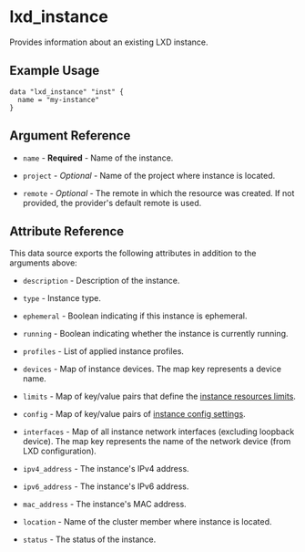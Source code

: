 # lxd_instance

Provides information about an existing LXD instance.

## Example Usage

```hcl
data "lxd_instance" "inst" {
  name = "my-instance"
}
```

## Argument Reference

* `name` - **Required** - Name of the instance.

* `project` - *Optional* - Name of the project where instance is located.

* `remote` - *Optional* - The remote in which the resource was created. If
  not provided, the provider's default remote is used.

## Attribute Reference

This data source exports the following attributes in addition to the arguments above:

* `description` - Description of the instance.

* `type` - Instance type.

* `ephemeral` - Boolean indicating if this instance is ephemeral.

* `running` - Boolean indicating whether the instance is currently running.

* `profiles` - List of applied instance profiles.

* `devices` - Map of instance devices. The map key represents a device name.

* `limits` - Map of key/value pairs that define the
	[instance resources limits](https://documentation.ubuntu.com/lxd/latest/reference/instance_options/#resource-limits).

* `config` - Map of key/value pairs of
	[instance config settings](https://documentation.ubuntu.com/lxd/latest/reference/instance_options/).

* `interfaces` - Map of all instance network interfaces (excluding loopback device). The map key represents the name of the network device (from LXD configuration).

* `ipv4_address` - The instance's IPv4 address.

* `ipv6_address` - The instance's IPv6 address.

* `mac_address` - The instance's MAC address.

* `location` - Name of the cluster member where instance is located.

* `status` - The status of the instance.
